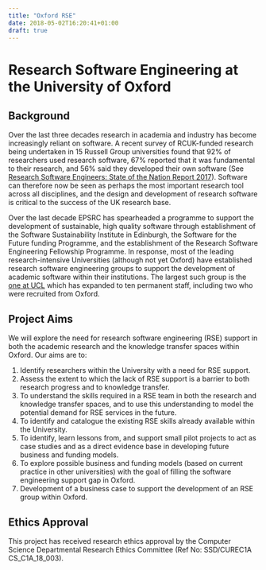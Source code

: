 ```yaml
---
title: "Oxford RSE"
date: 2018-05-02T16:20:41+01:00
draft: true
---
```


# Research Software Engineering at the University of Oxford

## Background

Over the last three decades research in academia and industry has become increasingly reliant on software.
A recent survey of RCUK-funded research being undertaken in 15 Russell Group universities found that 92% of researchers used research software, 67% reported that it was fundamental to their research, and 56% said they developed their own software (See [Research Software Engineers: State of the Nation Report 2017](https://zenodo.org/record/495360#.WgLtWmh-o2w)).
Software can therefore now be seen as perhaps the most important research tool across all disciplines, and the design and development of research software is critical to the success of the UK research base.

Over the last decade EPSRC has spearheaded a programme to support the development of sustainable, high quality software through establishment of the Software Sustainability Institute in Edinburgh, the Software for the Future funding Programme, and the establishment of the Research Software Engineering Fellowship Programme.
In response, most of the leading research-intensive Universities (although not yet Oxford) have established research software engineering groups to support the development of academic software within their institutions.
The largest such group is the [one at UCL](http://www.ucl.ac.uk/research-it-services/research-software-development) which has expanded to ten permanent staff, including two who were recruited from Oxford.


## Project Aims

We will explore the need for research software engineering (RSE) support in both the academic research and the knowledge transfer spaces within Oxford.
Our aims are to:

1. Identify researchers within the University with a need for RSE support.
1. Assess the extent to which the lack of RSE support is a barrier to both research progress and to knowledge transfer.
1. To understand the skills required in a RSE team in both the research and knowledge transfer spaces, and to use this understanding to model the potential demand for RSE services in the future.
1. To identify and catalogue the existing RSE skills already available within the University.
1. To identify, learn lessons from, and support small pilot projects to act as case studies and as a direct evidence base in developing future business and funding models.
1. To explore possible business and funding models (based on current practice in other universities) with the goal of filling the software engineering support gap in Oxford.
1. Development of a business case to support the development of an RSE group within Oxford.


## Ethics Approval

This project has received research ethics approval by the Computer Science Departmental Research Ethics Committee (Ref No: SSD/CUREC1A CS_C1A_18_003).
